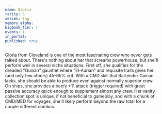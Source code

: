 ```yaml
---
name: Gloria
rarity: 5
series: tng
memory_alpha:
bigbook_tier: 7
events: 1
in_portal:
published: true
---
```


Gloria from Cleveland is one of the most fascinating crew who never gets talked about. There's nothing about her that screams powerhouse, but she'll perform well in several niche situations. First off, she qualifies for the dreaded "Guinan" gauntlet where "El-Aurian" and requisite traits gives her (and only few others) 45-65% crit. With a CMD skill that Bartender Guinan lacks, she should be able to produce even against normally superior crew. On ships, she provides a beefy +11 attack (trigger required) with great passive accuracy quick enough to supplement almost any crew. Her vanity collection spot is unique, if not beneficial to gameplay, and with a chunk of CMD/MED for voyages, she'll likely perform beyond the raw total for a couple different combos.
